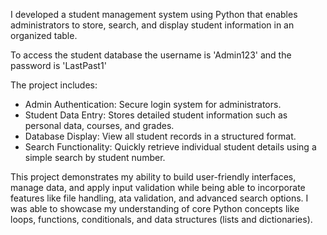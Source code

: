 I developed a student management system using Python that enables administrators to store, search, and display student information in an organized table. 

To access the student database the username is 'Admin123' and the password is 'LastPast1'

The project includes:
- Admin Authentication: Secure login system for administrators.
- Student Data Entry: Stores detailed student information such as personal data, courses, and grades.
- Database Display: View all student records in a structured format.
- Search Functionality: Quickly retrieve individual student details using a simple search by student number.

This project demonstrates my ability to build user-friendly interfaces, manage data, and apply input validation while being able to incorporate features like file handling, ata validation, and advanced search options. I was able to showcase my understanding of core Python concepts like loops, functions, conditionals, and data structures (lists and dictionaries). 
